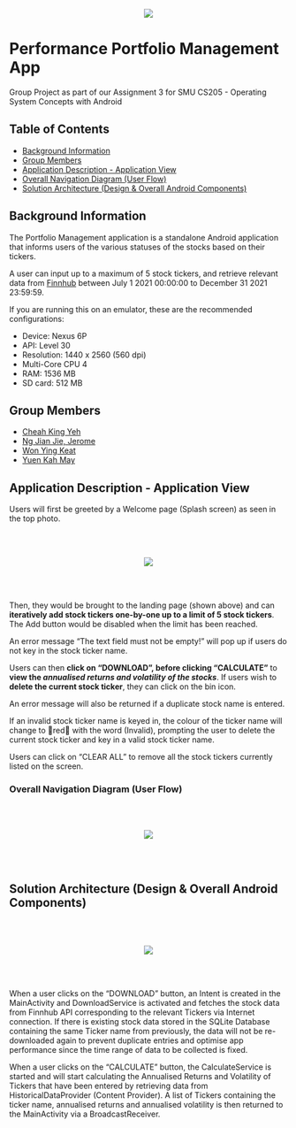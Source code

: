 <p align="center">
  <img src="https://user-images.githubusercontent.com/69230356/173277026-6f17558b-4769-4bcf-af8d-5f1d60a42919.png" />
</p>

# Performance Portfolio Management App

Group Project as part of our Assignment 3 for SMU CS205 - Operating System Concepts with Android

## Table of Contents
- [Background Information](https://github.com/xbowery/android-portfolio-management#background-information)
- [Group Members](https://github.com/xbowery/android-portfolio-management#group-members)
- [Application Description - Application View](https://github.com/xbowery/android-portfolio-management#application-description---application-view)
- [Overall Navigation Diagram (User Flow)](https://github.com/xbowery/android-portfolio-management#overall-navigation-diagram-user-flow)
- [Solution Architecture (Design & Overall Android Components)](https://github.com/xbowery/android-portfolio-management#solution-architecture-design--overall-android-components)

## Background Information

The Portfolio Management application is a standalone Android application that informs users of the various statuses of the stocks based on their tickers.

A user can input up to a maximum of 5 stock tickers, and retrieve relevant data from [Finnhub](https://finnhub.io) between July 1 2021 00:00:00 to December 31 2021 23:59:59.

If you are running this on an emulator, these are the recommended configurations:
- Device: Nexus 6P
- API: Level 30
- Resolution: 1440 x 2560 (560 dpi)
- Multi-Core CPU 4
- RAM: 1536 MB
- SD card: 512 MB

## Group Members
- [Cheah King Yeh](https://github.com/xbowery)
- [Ng Jian Jie, Jerome](https://github.com/GoingCaffeineFree)
- [Won Ying Keat](https://github.com/wonyk)
- [Yuen Kah May](https://github.com/yuenkm40)

## Application Description - Application View

Users will first be greeted by a Welcome page (Splash screen) as seen in the top photo. 

<br>
<br>

<p align="center">
  <img src="https://user-images.githubusercontent.com/69230356/173278781-8554fdb5-d364-4cea-9ddf-359eef8e3679.png" />
</p>

<br>
<br>

Then, they would be brought to the landing page (shown above) and can **iteratively add stock tickers one-by-one up to a limit of 5 stock tickers**. The Add button would be disabled when the limit has been reached. 

An error message “The text field must not be empty!” will pop up if users do not key in the stock ticker name.

Users can then **click on “DOWNLOAD”, before clicking “CALCULATE”** to **view the _annualised returns and volatility of the stocks_**. If users wish to **delete the current stock ticker**, they can click on the bin icon. 

An error message will also be returned if a duplicate stock name is entered.

If an invalid stock ticker name is keyed in, the colour of the ticker name will change to 🔴red🔴 with the word (Invalid), prompting the user to delete the current stock ticker and key in a valid stock ticker name. 

Users can click on “CLEAR ALL” to remove all the stock tickers currently listed on the screen.

### Overall Navigation Diagram (User Flow)

<br>
<br>

<p align="center">
  <img src="https://user-images.githubusercontent.com/69230356/173279095-e9187a8b-f058-47bf-8964-dda00f0ec04a.png" />
</p>

<br>
<br>

## Solution Architecture (Design & Overall Android Components)

<br>
<br>

<p align="center">
  <img src="https://user-images.githubusercontent.com/69230356/173279421-7d474e26-52d5-44b2-be90-54073c3bdbd5.png" />
</p>

<br>
<br>

When a user clicks on the “DOWNLOAD” button, an Intent is created in the MainActivity and DownloadService is activated and fetches the stock data from Finnhub API corresponding to the relevant Tickers via Internet connection. If there is existing stock data stored in the SQLite Database containing the same Ticker name from previously, the data will not be re-downloaded again to prevent duplicate entries and optimise app performance since the time range of data to be collected is fixed.

When a user clicks on the “CALCULATE” button, the CalculateService is started and will start calculating the Annualised Returns and Volatility of Tickers that have been entered by retrieving data from HistoricalDataProvider (Content Provider). A list of Tickers containing the ticker name, annualised returns and annualised volatility is then returned to the MainActivity via a BroadcastReceiver.
